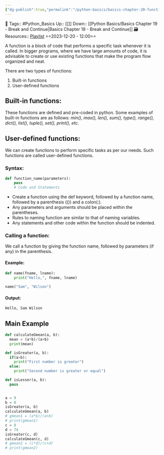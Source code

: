 ```yaml
---
{"dg-publish":true,"permalink":"/python-basics/basics-chapter-20-functions-in-python/","dgPassFrontmatter":true,"noteIcon":"1","created":"2023-12-20T12:00:20.747+05:30","updated":"2023-12-20T12:14:59.122+05:30"}
---
```


🧶 Tags:: #Python_Basics 
Up:: [[]]
Down:: [[Python Basics/Basics Chapter 19 - Break and Continue\|Basics Chapter 19 - Break and Continue]]
🗃 Resources:: [Playlist](https://www.youtube.com/playlist?list=PLu0W_9lII9agwh1XjRt242xIpHhPT2llg)
==2023-12-20 - 12:00==

A function is a block of code that performs a specific task whenever it is called. In bigger programs, where we have large amounts of code, it is advisable to create or use existing functions that make the program flow organized and neat.

There are two types of functions:
1. Built-in functions
2. User-defined functions

## Built-in functions:
These functions are defined and pre-coded in python. Some examples of built-in functions are as follows:
*min(), max(), len(), sum(), type(), range(), dict(), list(), tuple(), set(), print(), etc.*

## User-defined functions:
We can create functions to perform specific tasks as per our needs. Such functions are called user-defined functions.
### Syntax:
```python
def function_name(parameters):
	pass
	# Code and Statements
```

- Create a function using the def keyword, followed by a function name, followed by a parenthesis (()) and a colon(:).
- Any parameters and arguments should be placed within the parentheses.
- Rules to naming function are similar to that of naming variables.
- Any statements and other code within the function should be indented.

### Calling a function:
We call a function by giving the function name, followed by parameters (if any) in the parenthesis.

#### Example:
```python
def name(fname, lname):
	print("Hello,", fname, lname)
	
name("Sam", "Wilson")
```

#### Output:
```python
Hello, Sam Wilson
```

## Main Example
```python
def calculateGmean(a, b):
  mean = (a*b)/(a+b)
  print(mean)

def isGreater(a, b):
  if(a>b):
    print("First number is greater")
  else:
    print("Second number is greater or equal")

def isLesser(a, b):
  pass
  

a = 9
b = 8
isGreater(a, b)
calculateGmean(a, b)
# gmean1 = (a*b)/(a+b)
# print(gmean1)
c = 8
d = 74
isGreater(c, d)
calculateGmean(c, d)
# gmean2 = (c*d)/(c+d)
# print(gmean2)
```